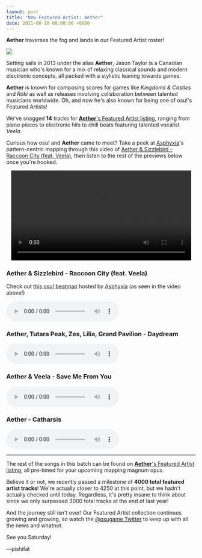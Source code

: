 ```yaml
---
layout: post
title: "New Featured Artist: Aether"
date: 2021-08-18 08:00:00 +0000
---
```


**Aether** traverses the fog and lands in our Featured Artist roster!

![](https://assets.ppy.sh/artists/191/header.jpg)

Setting sails in 2013 under the alias **Aether**, Jason Taylor is a Canadian musician who's known for a mix of relaxing classical sounds and modern electronic concepts, all packed with a stylistic leaning towards games.

**Aether** is known for composing scores for games like *Kingdoms & Castles* and *Röki* as well as releases involving collaboration between talented musicians worldwide. Oh, and now he's also known for being one of osu!'s Featured Artists!

We've snagged **14** tracks for [**Aether**'s Featured Artist listing](https://osu.ppy.sh/beatmaps/artists/191), ranging from piano pieces to electronic hits to chill beats featuring talented vocalist *Veela*.

Curious how osu! and **Aether** came to meet? Take a peek at [Asphyxia](https://osu.ppy.sh/users/1715720)'s pattern-centric mapping through this video of [Aether & Sizzlebird - Raccoon City (feat. Veela)](https://osu.ppy.sh/beatmapsets/725387), then listen to the rest of the previews below once you're hooked.

<div align="center">
    <video width="95%" controls>
        <source src="https://assets.ppy.sh/artists/191/release_showcase.mp4" type="video/mp4" preload="none">
    </video>
</div>

### Aether & Sizzlebird  - Raccoon City (feat. Veela)

Check out [this osu! beatmap](https://osu.ppy.sh/beatmapsets/725387) hosted by [Asphyxia](https://osu.ppy.sh/users/1715720) (as seen in the video above!)

<audio controls>
    <source src="https://assets.ppy.sh/artists/191/Raccoon%20City/Aether%20%26%20Sizzlebird%20-%20Raccoon%20City%20%28feat.%20Veela%29.mp3" type="audio/mpeg">
</audio>

### Aether, Tutara Peak, Zes, Lilia, Grand Pavilion - Daydream

<audio controls>
    <source src="https://assets.ppy.sh/artists/191/Daydream/Aether%2C%20Tutara%20Peak%2C%20Zes%2C%20Lilia%2C%20Grand%20Pavilion%20-%20Daydream.mp3" type="audio/mpeg">
</audio>

### Aether & Veela - Save Me From You

<audio controls>
    <source src="https://assets.ppy.sh/artists/191/Passage/Aether%20%26%20Veela%20-%20Save%20Me%20From%20You.mp3" type="audio/mpeg">
</audio>

### Aether - Catharsis

<audio controls>
    <source src="https://assets.ppy.sh/artists/191/Viraha/Aether%20-%20Catharsis.mp3" type="audio/mpeg">
</audio>

---

The rest of the songs in this batch can be found on [**Aether**'s Featured Artist listing](https://osu.ppy.sh/beatmaps/artists/191), all pre-timed for your upcoming mapping magnum opus.

Believe it or not, we recently passed a milestone of **4000 total featured artist tracks**! We're actually closer to 4250 at this point, but we hadn't actually checked until today. Regardless, it's pretty insane to think about since we only surpassed 3000 total tracks at the end of last year!

And the journey still isn't over! Our Featured Artist collection continues growing and growing, so watch the [@osugame Twitter](https://twitter.com/osugame) to keep up with all the news and whatnot.

See you Saturday!

—pishifat
